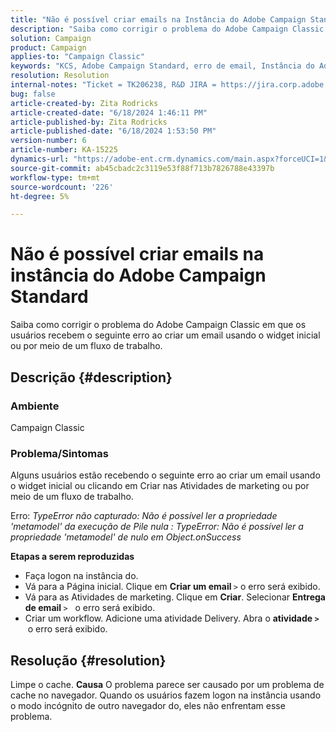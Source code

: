 ```yaml
---
title: "Não é possível criar emails na Instância do Adobe Campaign Standard"
description: "Saiba como corrigir o problema do Adobe Campaign Classic em que os usuários recebem um erro ao criar um email usando o widget inicial ou por meio de um fluxo de trabalho."
solution: Campaign
product: Campaign
applies-to: "Campaign Classic"
keywords: "KCS, Adobe Campaign Standard, erro de email, Instância do Adobe Campaign Standard"
resolution: Resolution
internal-notes: "Ticket = TK206238, R&D JIRA = https://jira.corp.adobe.com/browse/CAMP-39887"
bug: false
article-created-by: Zita Rodricks
article-created-date: "6/18/2024 1:46:11 PM"
article-published-by: Zita Rodricks
article-published-date: "6/18/2024 1:53:50 PM"
version-number: 6
article-number: KA-15225
dynamics-url: "https://adobe-ent.crm.dynamics.com/main.aspx?forceUCI=1&pagetype=entityrecord&etn=knowledgearticle&id=fa9ba41b-792d-ef11-840a-002248084fbb"
source-git-commit: ab45cbadc2c3119e53f88f713b7826788e43397b
workflow-type: tm+mt
source-wordcount: '226'
ht-degree: 5%

---
```


# Não é possível criar emails na instância do Adobe Campaign Standard


Saiba como corrigir o problema do Adobe Campaign Classic em que os usuários recebem o seguinte erro ao criar um email usando o widget inicial ou por meio de um fluxo de trabalho.

## Descrição {#description}


### <b>Ambiente</b>

Campaign Classic



### <b>Problema/Sintomas</b>

Alguns usuários estão recebendo o seguinte erro ao criar um email usando o widget inicial ou clicando em Criar nas Atividades de marketing ou por meio de um fluxo de trabalho.

Erro: *TypeError não capturado: Não é possível ler a propriedade &#39;metamodel&#39; da execução de Pile nula : TypeError: Não é possível ler a propriedade &#39;metamodel&#39; de nulo em Object.onSuccess*



<b>Etapas a serem reproduzidas</b>

- Faça logon na instância do.
- Vá para a Página inicial. Clique em <b>Criar um email </b>`>`  o erro será exibido.
- Vá para as Atividades de marketing. Clique em <b>Criar</b>. Selecionar <b>Entrega de email </b>`>`   o erro será exibido.
- Criar um workflow. Adicione uma atividade Delivery. Abra o <b>atividade `>` </b> o erro será exibido.



## Resolução {#resolution}


Limpe o cache.
<b>Causa</b>
O problema parece ser causado por um problema de cache no navegador. Quando os usuários fazem logon na instância usando o modo incógnito de outro navegador do, eles não enfrentam esse problema.
